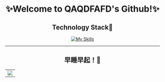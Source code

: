 <div align="center">
  <h1> ✨Welcome to QAQDFAFD's Github!✨ </h1>

<h2>Technology Stack🔮</h2>
  
[![My Skills](https://skillicons.dev/icons?i=js,html,sass,css,ts,express,vue,vite,webpack,vscode,nodejs,mysql,linux,docker,git,vim,nginx,md,gitlab,powershell,bash)](https://skillicons.dev)

<hr/>
<h2>早睡早起！🔭</h2>
<!-- GitHub Activity Graph -->
<table align="center">
  <tr>
    <td colspan="2">
      <img src="https://activity-graph.herokuapp.com/graph?username=QAQDFAFD&theme=xcode&bg_color=FF000000&hide_border=true" />
    </td>
  </tr>
</table>

</div>
